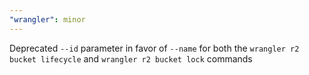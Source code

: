 ```yaml
---
"wrangler": minor
---
```


Deprecated `--id` parameter in favor of `--name` for both the `wrangler r2 bucket lifecycle` and `wrangler r2 bucket lock` commands
